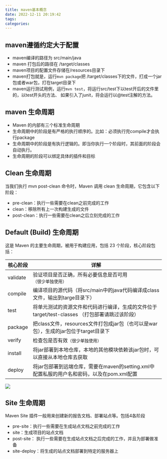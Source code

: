 ```yaml
---
title: maven基本概念
date: 2022-12-11 20:19:42
tags:
categories:
---
```


## maven遵循约定大于配置

- maven编译的路径为 src/main/java
- maven 打包后的路径在 /target/classes
- maven项目的配置文件存储在/resources目录下
- maven打包就是，运行`mvn package`把 /target/classes下的文件，打成一个jar包或者war包，打在target目录下
- maven运行测试用例，运行`mvn test`，将运行src/test下以test开后的文件里的，以test开头的方法、  如果引入了junit，将会运行以@test注解的方法。

## maven 生命周期

- Maven 的内部有三个标准生命周期
- 生命周期中的阶段是有严格的执行顺序的。比如：必须执行完compile才会执行package
- 生命周期中的阶段是有执行逻辑的。即当你执行一个阶段时，其前面的阶段会自动执行。
- 生命周期的阶段可以绑定具体的插件和目标

## Clean 生命周期

当我们执行 mvn post-clean 命令时，Maven 调用 clean 生命周期，它包含以下阶段：

- pre-clean：执行一些需要在clean之前完成的工作
- clean：移除所有上一次构建生成的文件
- post-clean：执行一些需要在clean之后立刻完成的工作

## Default (Build) 生命周期

这是 Maven 的主要生命周期，被用于构建应用，包括 23 个阶段，核心阶段包括：

| 核心阶段 | 详解                                                         |
| -------- | ------------------------------------------------------------ |
| validate | 验证项目是否正确，所有必要信息是否可用`（很少单独使用）`     |
| compile  | 编译项目的源代码（将src/main中的java代码编译成class文件，输出到targe目录下） |
| test     | 将单元测试的资源文件和代码进行编译，生成的文件位于target/test-classes （打包部署请跳过该阶段） |
| package  | 把class文件，resources文件打包成jar包（也可以是war包），生成的jar包位于target目录下 |
| verify   | 检查包是否有效`（很少单独使用）`                             |
| install  | 将jar部署到本地仓库，本地的其他模块依赖该jar包时，可以直接从本地仓库去获取 |
| deploy   | 将jar包部署到远端仓库，需要在maven的setting.xml中配置私服的用户名和密码，以及在pom.xml配置 |

 

![](https://panyuro.oss-cn-beijing.aliyuncs.com/20221227224007.png)

## Site 生命周期

Maven Site 插件一般用来创建新的报告文档、部署站点等。包括4各阶段

- pre-site：执行一些需要在生成站点文档之前完成的工作
- site：生成项目的站点文档
- post-site： 执行一些需要在生成站点文档之后完成的工作，并且为部署做准备
- site-deploy：将生成的站点文档部署到特定的服务器上